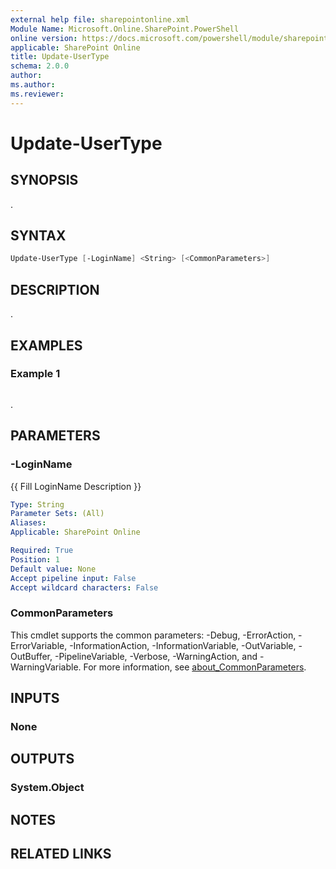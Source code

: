 ```yaml
---
external help file: sharepointonline.xml
Module Name: Microsoft.Online.SharePoint.PowerShell
online version: https://docs.microsoft.com/powershell/module/sharepoint-online/update-usertype
applicable: SharePoint Online
title: Update-UserType
schema: 2.0.0
author:
ms.author:
ms.reviewer:
---
```


# Update-UserType

## SYNOPSIS

.

## SYNTAX

```powershell
Update-UserType [-LoginName] <String> [<CommonParameters>]
```

## DESCRIPTION

.

## EXAMPLES

### Example 1

```powershell

```

.

## PARAMETERS

### -LoginName

{{ Fill LoginName Description }}

```yaml
Type: String
Parameter Sets: (All)
Aliases:
Applicable: SharePoint Online

Required: True
Position: 1
Default value: None
Accept pipeline input: False
Accept wildcard characters: False
```

### CommonParameters

This cmdlet supports the common parameters: -Debug, -ErrorAction, -ErrorVariable, -InformationAction, -InformationVariable, -OutVariable, -OutBuffer, -PipelineVariable, -Verbose, -WarningAction, and -WarningVariable. For more information, see [about_CommonParameters](http://go.microsoft.com/fwlink/?LinkID=113216).

## INPUTS

### None

## OUTPUTS

### System.Object

## NOTES

## RELATED LINKS
